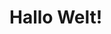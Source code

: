 <!DOCTYPE html>
<html>
  <head>
    <title>Meine Seite</title>
  </head>
  <body>
    <h1>Hallo Welt!</h1>
    <script src="script.js"></script>
  </body>
</html>
